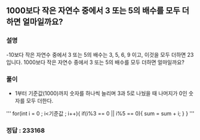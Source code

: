 ## 1000보다 작은 자연수 중에서 3 또는 5의 배수를 모두 더하면 얼마일까요?

### 설명
-10보다 작은 자연수 중에서 3 또는 5의 배수는 3, 5, 6, 9 이고, 이것을 모두 더하면 23입니다.
1000보다 작은 자연수 중에서 3 또는 5의 배수를 모두 더하면 얼마일까요?

### 풀이

- 1부터 기준값(1000)까지 숫자를 하나씩 늘리며 3과 5로 나눴을 때 나머지가 0인 숫자를 모두 더한다.

'''
	for(int i = 0 ; i<기준값 ; i++){
		if(i%3 == 0 || i%5 == 0){
			sum = sum + i;
		}
	}
'''

### 정답 : 233168